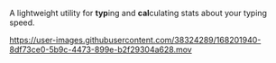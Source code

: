 A lightweight utility for **typ**ing and **cal**culating stats about your typing speed.

https://user-images.githubusercontent.com/38324289/168201940-8df73ce0-5b9c-4473-899e-b2f29304a628.mov


